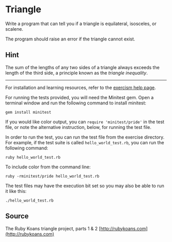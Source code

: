 # Triangle

Write a program that can tell you if a triangle is equilateral, isosceles, or scalene.

The program should raise an error if the triangle cannot exist.

## Hint

The sum of the lengths of any two sides of a triangle always exceeds the
length of the third side, a principle known as the _triangle
inequality_.

* * * *

For installation and learning resources, refer to the
[exercism help page](http://exercism.io/languages/ruby).

For running the tests provided, you will need the Minitest gem. Open a
terminal window and run the following command to install minitest:

    gem install minitest

If you would like color output, you can `require 'minitest/pride'` in
the test file, or note the alternative instruction, below, for running
the test file.

In order to run the test, you can run the test file from the exercise
directory. For example, if the test suite is called
`hello_world_test.rb`, you can run the following command:

    ruby hello_world_test.rb

To include color from the command line:

    ruby -rminitest/pride hello_world_test.rb

The test files may have the execution bit set so you may also be able to
run it like this:

    ./hello_world_test.rb

## Source

The Ruby Koans triangle project, parts 1 & 2 [http://rubykoans.com](http://rubykoans.com)
